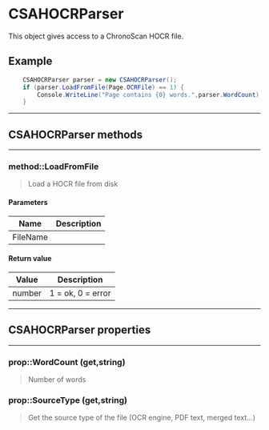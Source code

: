 # CSAHOCRParser

This object gives access to a ChronoScan HOCR file.

## Example
```cs
	CSAHOCRParser parser = new CSAHOCRParser();
	if (parser.LoadFromFile(Page.OCRFile) == 1) {
		Console.WriteLine("Page contains {0} words.",parser.WordCount);
	}
```
---
## CSAHOCRParser methods
---
### method::LoadFromFile
>Load a HOCR file from disk
#### Parameters
| Name				| Description		|
|-------------------|-------------------|
|FileName||
#### Return value
| Value				| Description		|
|-------------------|-------------------|
|number|1 = ok, 0 = error|

---
## CSAHOCRParser properties
---
### prop::WordCount (get,string)
>Number of words
### prop::SourceType (get,string)
>Get the source type of the file (OCR engine, PDF text, merged text...)
